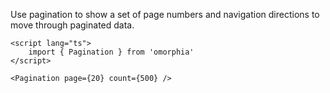 Use pagination to show a set of page numbers and navigation directions to move through paginated data.

```svelte example
<script lang="ts">
	import { Pagination } from 'omorphia'
</script>

<Pagination page={20} count={500} />
```
